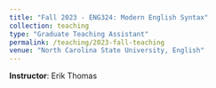 ```yaml
---
title: "Fall 2023 - ENG324: Modern English Syntax"
collection: teaching
type: "Graduate Teaching Assistant"
permalink: /teaching/2023-fall-teaching
venue: "North Carolina State University, English"
---
```


**Instructor**: Erik Thomas
